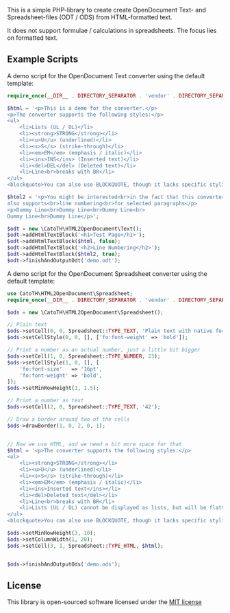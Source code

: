 This is a simple PHP-library to create create OpenDocument Text- and Spreadsheet-files (ODT / ODS) from HTML-formatted text.

It does not support formulae / calculations in spreadsheets. The focus lies on formatted text.


## Example Scripts

A demo script for the OpenDocument Text converter using the default template:

```php
require_once(__DIR__ . DIRECTORY_SEPARATOR . 'vendor' . DIRECTORY_SEPARATOR . 'autoload.php');

$html = '<p>This is a demo for the converter.</p>
<p>The converter supports the following styles:</p>
<ul>
    <li>Lists (UL / OL)</li>
    <li><strong>STRONG</strong></li>
    <li><u>U</u> (underlined)</li>
    <li><s>S</s> (strike-through)</li>
    <li><em>EM</em> (emphasis / italic)</li>
    <li><ins>INS</ins> (Inserted text)</li>
    <li><del>DEL</del> (Deleted text)</li>
    <li>Line<br>breaks with BR</li>
</ul>
<blockquote>You can also use BLOCKQUOTE, though it lacks specific styling for now</blockquote>';

$html2 = '<p>You might be interested<br>in the fact that this converter<br>
also supports<br>line numbering<br>for selected paragraphs</p>
<p>Dummy Line<br>Dummy Line<br>Dummy Line<br>
Dummy Line<br>Dummy Line</p>';

$odt = new \CatoTH\HTML2OpenDocument\Text();
$odt->addHtmlTextBlock('<h1>Test Page</h1>');
$odt->addHtmlTextBlock($html, false);
$odt->addHtmlTextBlock('<h2>Line Numbering</h2>');
$odt->addHtmlTextBlock($html2, true);
$odt->finishAndOutputOdt('demo.odt');
```


A demo script for the OpenDocument Spreadsheet converter using the default template:

```php
use CatoTH\HTML2OpenDocument\Spreadsheet;
require_once(__DIR__ . DIRECTORY_SEPARATOR . 'vendor' . DIRECTORY_SEPARATOR . 'autoload.php');

$ods = new \CatoTH\HTML2OpenDocument\Spreadsheet();

// Plain text
$ods->setCell(0, 0, Spreadsheet::TYPE_TEXT, 'Plain text with native formatting');
$ods->setCellStyle(0, 0, [], ['fo:font-weight' => 'bold']);

// Print a number as an actual number, just a little bit bigger
$ods->setCell(1, 0, Spreadsheet::TYPE_NUMBER, 23);
$ods->setCellStyle(1, 0, [], [
    'fo:font-size'   => '16pt',
    'fo:font-weight' => 'bold',
]);
$ods->setMinRowHeight(1, 1.5);

// Print a number as text
$ods->setCell(2, 0, Spreadsheet::TYPE_TEXT, '42');

// Draw a border around two of the cells
$ods->drawBorder(1, 0, 2, 0, 1);


// Now we use HTML, and we need a bit more space for that
$html = '<p>The converter supports the following styles:</p>
<ul>
    <li><strong>STRONG</strong></li>
    <li><u>U</u> (underlined)</li>
    <li><s>S</s> (strike-through)</li>
    <li><em>EM</em> (emphasis / italic)</li>
    <li><ins>Inserted text</ins></li>
    <li><del>Deleted text</del></li>
    <li>Line<br>breaks with BR</li>
    <li>Lists (UL / OL) cannot be displayed as lists, but will be flattened to paragraphs</li>
</ul>
<blockquote>You can also use BLOCKQUOTE, though it lacks specific styling for now</blockquote>';

$ods->setMinRowHeight(3, 10);
$ods->setColumnWidth(1, 20);
$ods->setCell(3, 1, Spreadsheet::TYPE_HTML, $html);


$ods->finishAndOutputOds('demo.ods');
```



## License

This library is open-sourced software licensed under the [MIT license](http://opensource.org/licenses/MIT)